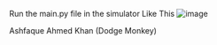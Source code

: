 Run the main.py file in the simulator
Like This
![image](https://user-images.githubusercontent.com/42895491/109203617-62d29880-77ca-11eb-962c-a02f05ebed30.png)

Ashfaque Ahmed Khan (Dodge Monkey)
